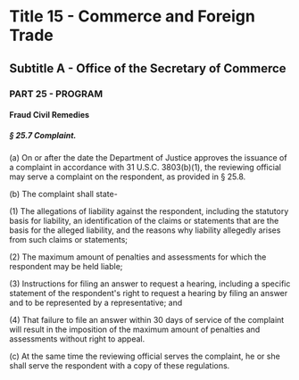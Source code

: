 
# Title 15 - Commerce and Foreign Trade
## Subtitle A - Office of the Secretary of Commerce
### PART 25 - PROGRAM
#### Fraud Civil Remedies
##### § 25.7 Complaint.

(a) On or after the date the Department of Justice approves the issuance of a complaint in accordance with 31 U.S.C. 3803(b)(1), the reviewing official may serve a complaint on the respondent, as provided in § 25.8.

(b) The complaint shall state-

(1) The allegations of liability against the respondent, including the statutory basis for liability, an identification of the claims or statements that are the basis for the alleged liability, and the reasons why liability allegedly arises from such claims or statements;

(2) The maximum amount of penalties and assessments for which the respondent may be held liable;

(3) Instructions for filing an answer to request a hearing, including a specific statement of the respondent's right to request a hearing by filing an answer and to be represented by a representative; and

(4) That failure to file an answer within 30 days of service of the complaint will result in the imposition of the maximum amount of penalties and assessments without right to appeal.

(c) At the same time the reviewing official serves the complaint, he or she shall serve the respondent with a copy of these regulations.
